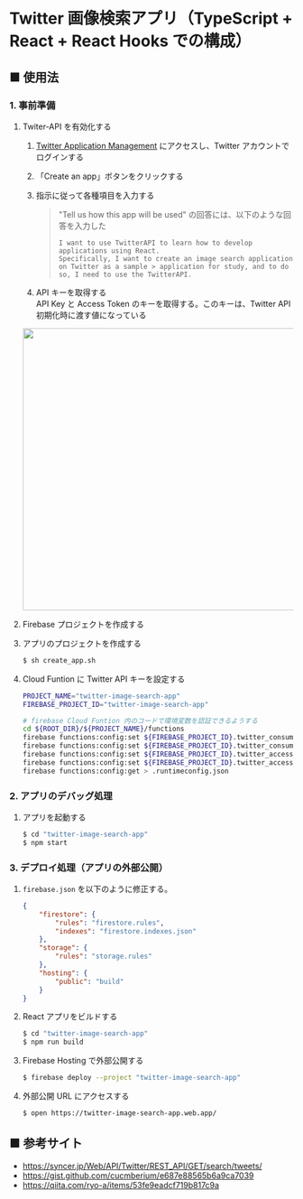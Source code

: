 # Twitter 画像検索アプリ（TypeScript + React + React Hooks での構成）

## ■ 使用法

### 1. 事前準備

1. Twiter-API を有効化する<br>
    1. [Twitter Application Management](https://developer.twitter.com/en/apps) にアクセスし、Twitter アカウントでログインする<br>
    1. 「Create an app」ボタンをクリックする<br>
    1. 指示に従って各種項目を入力する<br>
        > "Tell us how this app will be used" の回答には、以下のような回答を入力した
        > ```
        > I want to use TwitterAPI to learn how to develop applications using React.
        > Specifically, I want to create an image search application on Twitter as a sample > application for study, and to do so, I need to use the TwitterAPI.
        > ```

    1. API キーを取得する<br>
      API Key と Access Token のキーを取得する。このキーは、Twitter API 初期化時に渡す値になっている
      <img src="https://user-images.githubusercontent.com/25688193/141665748-3ca3a280-eb78-49e8-b33f-28a1ff28f0c3.png" width=500 />

1. Firebase プロジェクトを作成する<br>

1. アプリのプロジェクトを作成する<br>
    ```sh
    $ sh create_app.sh
    ```
  
1. Cloud Funtion に Twitter API キーを設定する<br>
    ```sh
    PROJECT_NAME="twitter-image-search-app"
    FIREBASE_PROJECT_ID="twitter-image-search-app"

    # firebase Cloud Funtion 内のコードで環境変数を認証できるようする
    cd ${ROOT_DIR}/${PROJECT_NAME}/functions
    firebase functions:config:set ${FIREBASE_PROJECT_ID}.twitter_consumer_key=${twitter_consumer_key}
    firebase functions:config:set ${FIREBASE_PROJECT_ID}.twitter_consumer_secret=${twitter_consumer_secret}
    firebase functions:config:set ${FIREBASE_PROJECT_ID}.twitter_access_token_key=${twitter_access_token_key}
    firebase functions:config:set ${FIREBASE_PROJECT_ID}.twitter_access_secret=${twitter_access_secret}
    firebase functions:config:get > .runtimeconfig.json
    ```

### 2. アプリのデバッグ処理

1. アプリを起動する<br>
    ```sh
    $ cd "twitter-image-search-app"
    $ npm start
    ```

### 3. デプロイ処理（アプリの外部公開）

1. `firebase.json` を以下のように修正する。
    ```json
    {
        "firestore": {
            "rules": "firestore.rules",
            "indexes": "firestore.indexes.json"
        },
        "storage": {
            "rules": "storage.rules"
        },
        "hosting": {
            "public": "build"
        }
    }
    ```

1. React アプリをビルドする<br>
    ```sh
    $ cd "twitter-image-search-app"
    $ npm run build
    ```

1. Firebase Hosting で外部公開する<br>
    ```sh
    $ firebase deploy --project "twitter-image-search-app"
    ```

1. 外部公開 URL にアクセスする
    ```sh
    $ open https://twitter-image-search-app.web.app/
    ```

## ■ 参考サイト

- https://syncer.jp/Web/API/Twitter/REST_API/GET/search/tweets/
- https://gist.github.com/cucmberium/e687e88565b6a9ca7039
- https://qiita.com/ryo-a/items/53fe9eadcf719b817c9a
